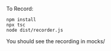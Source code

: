 To Record:


```
npm install
npx tsc
node dist/recorder.js
```

You should see the recording in mocks/
